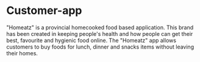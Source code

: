 # Customer-app
"Homeatz" is a provincial homecooked food based application. This brand has been created in keeping people's health and how people can get their best, favourite and hygienic food online. The "Homeatz" app allows customers to buy foods for lunch, dinner and snacks items without leaving their homes.
